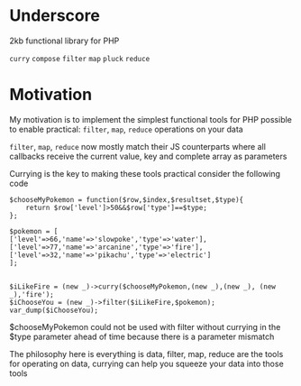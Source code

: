 # Underscore
2kb functional library for PHP


`curry`
`compose`
`filter`
`map`
`pluck`
`reduce`

# Motivation

My motivation is to implement the simplest functional tools for PHP possible to enable practical: 
`filter`, `map`, `reduce` operations on your data 

`filter`, `map`, `reduce` now mostly match their JS counterparts where all callbacks receive the current value, key and complete array as parameters


Currying is the key to making these tools practical consider the following code 

    $chooseMyPokemon = function($row,$index,$resultset,$type){
    	return $row['level']>50&&$row['type']==$type;
    };
    
    $pokemon = [
    ['level'=>66,'name'=>'slowpoke','type'=>'water'],
    ['level'=>77,'name'=>'arcanine','type'=>'fire'],
    ['level'=>32,'name'=>'pikachu','type'=>'electric']
    ];
    
    
    $iLikeFire = (new _)->curry($chooseMyPokemon,(new _),(new _), (new _),'fire');
    $iChooseYou = (new _)->filter($iLikeFire,$pokemon);
    var_dump($iChooseYou);
    
  $chooseMyPokemon could not be used with filter without currying in the $type parameter ahead of time because there is a parameter mismatch
  
  The philosophy here is everything is data, filter, map, reduce are the tools for operating on data, currying can help you squeeze your data into those tools
